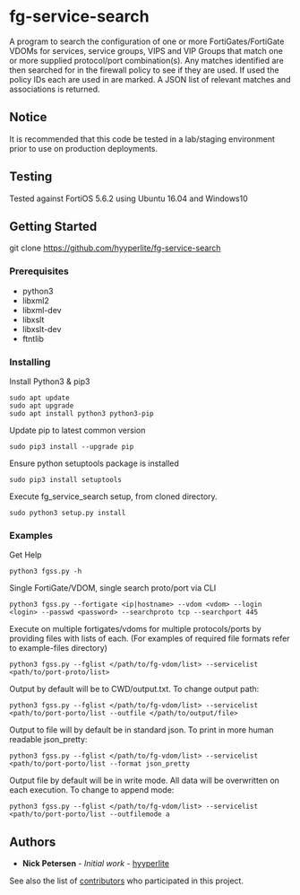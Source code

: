 # fg-service-search

A program to search the configuration of one or more FortiGates/FortiGate VDOMs for services, service groups, VIPS and VIP Groups that match one or more supplied protocol/port combination(s).  Any matches identified are then searched for in the firewall policy to see if they are used.  If used the policy IDs each are used in are marked.  A JSON list of relevant matches and associations is returned.

## Notice

It is recommended that this code be tested in a lab/staging environment prior to use on production deployments.

## Testing

Tested against FortiOS 5.6.2 using Ubuntu 16.04 and Windows10

## Getting Started

git clone https://github.com/hyyperlite/fg-service-search

### Prerequisites

* python3
* libxml2
* libxml-dev
* libxslt
* libxslt-dev
* ftntlib


### Installing

Install Python3 & pip3

```
sudo apt update
sudo apt upgrade
sudo apt install python3 python3-pip
```

Update pip to latest common version

```
sudo pip3 install --upgrade pip
```

Ensure python setuptools package is installed

```
sudo pip3 install setuptools
```

Execute fg_service_search setup, from cloned directory.

```
sudo python3 setup.py install
```

### Examples

Get Help

```
python3 fgss.py -h
```

Single FortiGate/VDOM, single search proto/port via CLI

```
python3 fgss.py --fortigate <ip|hostname> --vdom <vdom> --login <login> --passwd <password> --searchproto tcp --searchport 445
```

Execute on multiple fortigates/vdoms for multiple protocols/ports by providing files with lists of each. (For examples of required file formats refer to example-files directory)

```
python3 fgss.py --fglist </path/to/fg-vdom/list> --servicelist <path/to/port-proto/list>
```

Output by default will be to CWD/output.txt.  To change output path:

```
python3 fgss.py --fglist </path/to/fg-vdom/list> --servicelist <path/to/port-porto/list --outfile </path/to/output/file>
```

Output to file will by default be in standard json.  To print in more human readable json_pretty:

```
python3 fgss.py --fglist </path/to/fg-vdom/list> --servicelist <path/to/port-porto/list --format json_pretty
```

Output file by default will be in write mode. All data will be overwritten on each execution.  To change to append mode:

```
python3 fgss.py --fglist </path/to/fg-vdom/list> --servicelist <path/to/port-porto/list --outfilemode a
```


## Authors

* **Nick Petersen** - *Initial work* - [hyyperlite](https://github.com/hyyperlite)

See also the list of [contributors](https://github.com/your/project/contributors) who participated in this project.


